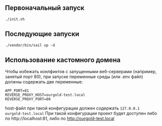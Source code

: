 ## Первоначальный запуск
`./init.sh`

## Последующие запуски
`./vendor/bin/sail up -d`

## Использование кастомного домена
Чтобы избежать конлфиктов с запущенными веб-серверами (например, занятый порт 80), при запуске переменные среды (или .env файл) должны содержать две переменные:
```
APP_PORT=81
REVERSE_PROXY_HOST=ourgold-test.local
REVERSE_PROXY_PORT=80
```
host-файл при такой конфигурации должен содержать `127.0.0.1 ourgold-test.local`
При такой конфигурации проект будет доступен либо по http://localhost:81, либо по http://ourgold-test.local
